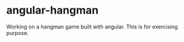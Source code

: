 angular-hangman
=================

Working on a hangman game built with angular. This is for exercising purpose.
